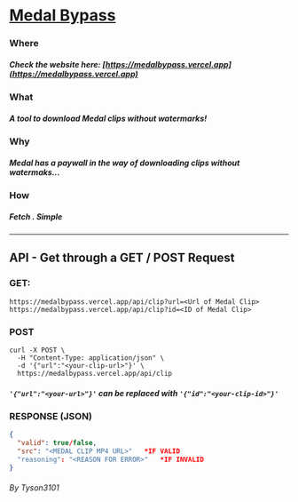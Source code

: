 # [Medal Bypass](https://medalbypass.web.app)

### Where

##### Check the website here: [https://medalbypass.vercel.app](https://medalbypass.vercel.app)

### What

##### A tool to download Medal clips without watermarks!

### Why

##### Medal has a paywall in the way of downloading clips without watermaks...

### How

##### Fetch . Simple

---

## API - Get through a GET / POST Request

### GET:

`https://medalbypass.vercel.app/api/clip?url=<Url of Medal Clip>`  
`https://medalbypass.vercel.app/api/clip?id=<ID of Medal Clip>`

### POST

```
curl -X POST \
  -H "Content-Type: application/json" \
  -d '{"url":"<your-clip-url>"}' \
  https://medalbypass.vercel.app/api/clip
```

##### `'{"url":"<your-url>"}'` can be replaced with `'{"id":"<your-clip-id>"}'`

### RESPONSE (JSON)

```json
{
  "valid": true/false,
  "src": "<MEDAL CLIP MP4 URL>"   *IF VALID
  "reasoning": "<REASON FOR ERROR>"   *IF INVALID
}
```

###### By Tyson3101
